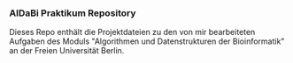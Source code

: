 ### AlDaBi Praktikum Repository
Dieses Repo enthält die Projektdateien zu den von mir bearbeiteten Aufgaben des Moduls "Algorithmen und Datenstrukturen der Bioinformatik" an der Freien Universität Berlin.
